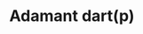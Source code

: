 ---
layout: item
title: Adamant dart(p)
item-id: 816
datatable: true
id: 816
name: "Adamant dart(p)"
members: true
lowalch: 26
highalch: 39
examine: "A deadly poisoned dart with an adamant tip."
monsters:
  - id: 252
    name: "Black dragon"
    members: true
    combat_level: 227
    wiki_url: "https://oldschool.runescape.wiki/w/Black_dragon#Level_227"
    drops:
      - quantity: "16"
        rarity: 0.0546875
    image: "https://oldschool.runescape.wiki/images/9/9f/Black_dragon.png?b8574"
  - id: 270
    name: "Bronze dragon"
    members: true
    combat_level: 131
    wiki_url: "https://oldschool.runescape.wiki/w/Bronze_dragon#Standard"
    drops:
      - quantity: "16"
        rarity: 0.0546875
    image: "https://oldschool.runescape.wiki/images/8/8f/Bronze_dragon.png?58670"
  - id: 2918
    name: "Brutal green dragon"
    members: true
    combat_level: 227
    wiki_url: "https://oldschool.runescape.wiki/w/Brutal_green_dragon"
    drops:
      - quantity: "25"
        rarity: 0.0390625
    image: "https://oldschool.runescape.wiki/images/e/e9/Brutal_green_dragon.png?24f54"
  - id: 5566
    name: "Ferocious barbarian spirit"
    members: true
    combat_level: 166
    wiki_url: "https://oldschool.runescape.wiki/w/Ferocious_barbarian_spirit"
    drops:
      - quantity: "20"
        rarity: 0.03125
    image: "https://oldschool.runescape.wiki/images/d/dd/Ferocious_barbarian_spirit.png?ccb32"
  - id: 7253
    name: "Bronze dragon"
    members: true
    combat_level: 143
    wiki_url: "https://oldschool.runescape.wiki/w/Bronze_dragon#Catacombs_of_Kourend"
    drops:
      - quantity: "16"
        rarity: 0.0546875
    image: "https://oldschool.runescape.wiki/images/8/8f/Bronze_dragon.png?58670"
  - id: 7861
    name: "Black dragon"
    members: true
    combat_level: 247
    wiki_url: "https://oldschool.runescape.wiki/w/Black_dragon#Level_247"
    drops:
      - quantity: "16"
        rarity: 0.0546875
    image: "https://oldschool.runescape.wiki/images/9/9f/Black_dragon.png?b8574"
---